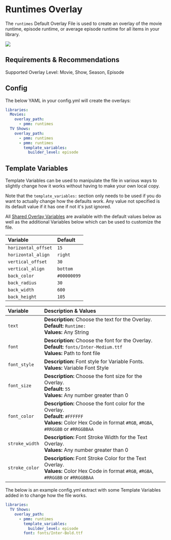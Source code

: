 # Runtimes Overlay

The `runtimes` Default Overlay File is used to create an overlay of the movie runtime, episode runtime, or average episode runtime for all items in your library.

![](images/runtimes.png)

## Requirements & Recommendations

Supported Overlay Level: Movie, Show, Season, Episode

## Config

The below YAML in your config.yml will create the overlays:

```yaml
libraries:
  Movies:
    overlay_path:
      - pmm: runtimes
  TV Shows:
    overlay_path:
      - pmm: runtimes
      - pmm: runtimes
        template_variables:
          builder_level: episode
```

## Template Variables

Template Variables can be used to manipulate the file in various ways to slightly change how it works without having to make your own local copy.

Note that the `template_variables:` section only needs to be used if you do want to actually change how the defaults work. Any value not specified is its default value if it has one if not it's just ignored.

All [Shared Overlay Variables](../overlay_variables) are available with the default values below as well as the additional Variables below which can be used to customize the file.

| Variable            | Default     |
|:--------------------|:------------|
| `horizontal_offset` | `15`        |
| `horizontal_align`  | `right`     |
| `vertical_offset`   | `30`        |
| `vertical_align`    | `bottom`    |
| `back_color`        | `#00000099` |
| `back_radius`       | `30`        |
| `back_width`        | `600`       |
| `back_height`       | `105`       |

| Variable       | Description & Values                                                                                                                                                 |
|:---------------|:---------------------------------------------------------------------------------------------------------------------------------------------------------------------|
| `text`         | **Description:** Choose the text for the Overlay.<br>**Default:** `Runtime: `<br>**Values:** Any String                                                              |
| `font`         | **Description:** Choose the font for the Overlay.<br>**Default:** `fonts/Inter-Medium.ttf`<br>**Values:** Path to font file                                          |
| `font_style`   | **Description:** Font style for Variable Fonts.<br>**Values:** Variable Font Style                                                                                   |
| `font_size`    | **Description:** Choose the font size for the Overlay.<br>**Default:** `55`<br>**Values:** Any number greater than 0                                                 |
| `font_color`   | **Description:** Choose the font color for the Overlay.<br>**Default:** `#FFFFFF`<br>**Values:** Color Hex Code in format `#RGB`, `#RGBA`, `#RRGGBB` or `#RRGGBBAA`  |
| `stroke_width` | **Description:** Font Stroke Width for the Text Overlay.<br>**Values:** Any number greater than 0                                                                    |
| `stroke_color` | **Description:** Font Stroke Color for the Text Overlay.<br>**Values:** Color Hex Code in format `#RGB`, `#RGBA`, `#RRGGBB` or `#RRGGBBAA`                           |

The below is an example config.yml extract with some Template Variables added in to change how the file works.

```yaml
libraries:
  TV Shows:
    overlay_path:
      - pmm: runtimes
        template_variables:
          builder_level: episode
        font: fonts/Inter-Bold.ttf
```
